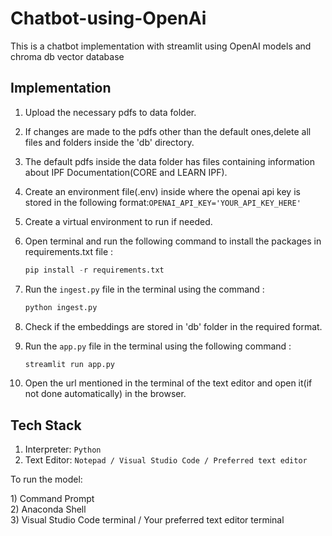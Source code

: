 # Chatbot-using-OpenAi
This is a chatbot implementation with streamlit using OpenAI models and chroma db vector database

## Implementation

1) Upload the necessary pdfs to data folder.
2) If changes are made to the pdfs other than the default ones,delete all files and folders inside the 'db' directory.
3) The default pdfs inside the data folder has files containing information about IPF Documentation(CORE and LEARN IPF).
4) Create an environment file(.env) inside where the openai api key is stored in the following format:```OPENAI_API_KEY='YOUR_API_KEY_HERE'```
5) Create a virtual environment to run if needed.
6) Open terminal and run the following command to install the packages in requirements.txt file :
   ```Python
   pip install -r requirements.txt
   ```
7) Run the ```ingest.py``` file in the terminal using the command :
   
   ```Python
   python ingest.py
   ```
8) Check if the embeddings are stored in 'db' folder in the required format.
9) Run the ```app.py``` file in the terminal using the following command :
    
   ```Python
   streamlit run app.py
   ```
10) Open the url mentioned in the terminal of the text editor and open it(if not done automatically) in the browser.
   
## Tech Stack
1) Interpreter: ```Python```
2) Text Editor: ```Notepad / Visual Studio Code / Preferred text editor```
  <p>To run the model:</p> 
1) Command Prompt
<br>
2) Anaconda Shell
<br>
3) Visual Studio Code terminal / Your preferred text editor terminal
    





     
      

